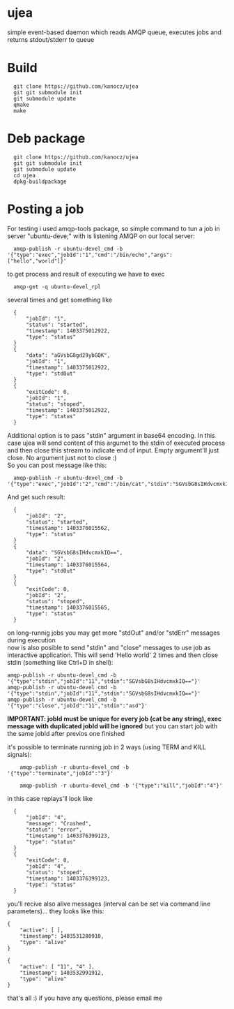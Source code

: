 ujea
============

  simple event-based daemon which reads AMQP queue, executes jobs and returns stdout/stderr to queue


Build
=====
```
  git clone https://github.com/kanocz/ujea
  git git submodule init
  git submodule update
  qmake
  make
```

Deb package
===========
```
  git clone https://github.com/kanocz/ujea
  git git submodule init
  git submodule update
  cd ujea
  dpkg-buildpackage
```

Posting a job
=============

  For testing i used amqp-tools package, so simple command to tun a job in server "ubuntu-deve;" with is listening AMQP on our local server:
```
  amqp-publish -r ubuntu-devel_cmd -b '{"type":"exec","jobId":"1","cmd":"/bin/echo","args":["hello","world"]}'
```
  to get process and result of executing we have to exec
```
  amqp-get -q ubuntu-devel_rpl
```
  several times and get something like

```
  {
      "jobId": "1",
      "status": "started",
      "timestamp": 1403375012922,
      "type": "status"
  }
  {
      "data": "aGVsbG8gd29ybGQK",
      "jobId": "1",
      "timestamp": 1403375012922,
      "type": "stdOut"
  }
  {
      "exitCode": 0,
      "jobId": "1",
      "status": "stoped",
      "timestamp": 1403375012922,
      "type": "status"
  }
```

  Additional option is to pass "stdin" argument in base64 encoding. In this case ujea will send content of this argumet
 to the stdin of executed process and then close this stream to indicate end of input. Empty argument'll just close. No
 argument just not to close :)  
  So you can post message like this:
```
  amqp-publish -r ubuntu-devel_cmd -b '{"type":"exec","jobId":"2","cmd":"/bin/cat","stdin":"SGVsbG8sIHdvcmxkIQ=="}'
```
  And get such result:
```
  {
      "jobId": "2",
      "status": "started",
      "timestamp": 1403376015562,
      "type": "status"
  }
  {
      "data": "SGVsbG8sIHdvcmxkIQ==",
      "jobId": "2",
      "timestamp": 1403376015564,
      "type": "stdOut"
  }
  {
      "exitCode": 0,
      "jobId": "2",
      "status": "stoped",
      "timestamp": 1403376015565,
      "type": "status"
  }
```
  on long-runnig jobs you may get more "stdOut" and/or "stdErr" messages during execution  
  now is also posible to send "stdin" and "close" messages to use job as interactive application. This will send
'Hello world' 2 times and then close stdin (something like Ctrl+D in shell):
```
amqp-publish -r ubuntu-devel_cmd -b '{"type":"stdin","jobId":"11","stdin":"SGVsbG8sIHdvcmxkIQ=="}'
amqp-publish -r ubuntu-devel_cmd -b '{"type":"stdin","jobId":"11","stdin":"SGVsbG8sIHdvcmxkIQ=="}'
amqp-publish -r ubuntu-devel_cmd -b '{"type":"close","jobId":"11","stdin":"asd"}'
```
  **IMPORTANT: jobId must be unique for every job (cat be any string), exec message with duplicated jobId will be ignored**
    but you can start job with the same jobId after previos one finished
  
  it's possible to terminate running job in 2 ways (using TERM and KILL signals):
```
    amqp-publish -r ubuntu-devel_cmd -b '{"type":"terminate","jobId":"3"}'
```
```
    amqp-publish -r ubuntu-devel_cmd -b '{"type":"kill","jobId":"4"}'
```
  in this case replays'll look like
```
  {
      "jobId": "4",
      "message": "Crashed",
      "status": "error",
      "timestamp": 1403376399123,
      "type": "status"
  }
  {
      "exitCode": 0,
      "jobId": "4",
      "status": "stoped",
      "timestamp": 1403376399123,
      "type": "status"
  }
```

  you'll recive also alive messages (interval can be set via command line parameters)... they looks like this:
```
{
    "active": [ ],
    "timestamp": 1403531280910,
    "type": "alive"
}

{
    "active": [ "11", "4" ],
    "timestamp": 1403532991912,
    "type": "alive"
}
```

  that's all :) if you have any questions, please email me


